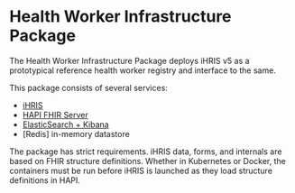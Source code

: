 # Health Worker Infrastructure Package

The Health Worker Infrastructure Package deploys iHRIS v5 as a prototypical reference health worker registry and interface to the same.

This package consists of several services:

- [iHRIS](https://ihris.org)
- [HAPI FHIR Server](https://hapifhir.io/)
- [ElasticSearch + Kibana](https://elastic.co)
- [Redis] in-memory datastore

The package has strict requirements. iHRIS data, forms, and internals are based on FHIR structure definitions. Whether in Kubernetes or Docker, the containers must be run before iHRIS is launched as they load structure definitions in HAPI. 
